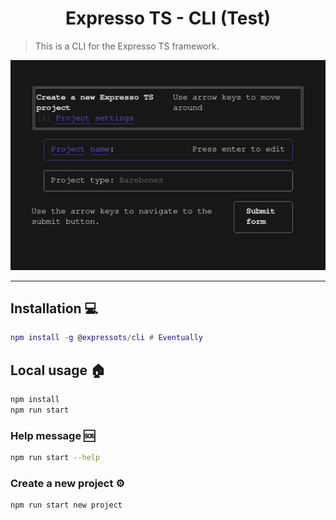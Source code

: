 # <h1 align="center">Expresso TS - CLI (Test)</h1>

> This is a CLI for the Expresso TS framework.

![demo](https://raw.githubusercontent.com/Daniel-Boll/expressots-cli/main/assets/demo.gif)

---

## Installation 💻

```lua
npm install -g @expressots/cli # Eventually
```

## Local usage 🏠

```bash
npm install
npm run start
```

### Help message 🆘

```bash
npm run start --help
```

### Create a new project ⚙️

```bash
npm run start new project
```
